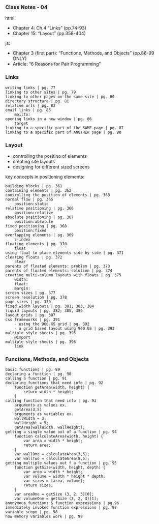 ### Class Notes - 04
html:
* Chapter 4: Ch.4 “Links” (pp.74-93)
* Chapter 15: “Layout” (pp.358-404)

js:
* Chapter 3 (first part): “Functions, Methods, and Objects” (pp.86-99 ONLY)
* Article: “6 Reasons for Pair Programming”

### Links
    writing links | pg. 77
    linking to other sites | pg. 79
    linking to other pages on the same site | pg. 80
    directory structure | pg. 81
    relative urls | pg. 83
    email links | pg. 85
        mailto:
    opening links in a new window | pg. 86
        target
    linking to a specific part of the SAME page | pg. 87
    linking to a specific part of ANOTHER page | pg. 88

### Layout
* controlling the positino of elements
* creating site layouts
* designing for different sized screens

key concepts in positioning elements:

    building blocks | pg. 361
    containing elements | pg. 362
    controlling the position of elements | pg. 363
    normal flow | pg. 365
        position:static
    relative positioning | pg. 366
        position:relative
    absolute positioning | pg. 367
        position:absolute
    fixed positioning | pg. 368
        position:fixed
    overlapping elements | pg. 369
        z-index
    floating elements | pg. 370
        float
    using float to place elements side by side | pg. 371
    clearing floats | pg. 372
        clear
    parents of floated elements: problem | pg. 373
    parents of floated elements: solution | pg. 374
    creating multi-column layouts with floats | pg. 375
        width:
        float:
        margin:
    screen sizes | pg. 377
    screen resolution | pg. 378
    page sizes | pg. 379
    fixed width layouts | pg. 381; 383, 384
    liquid layouts | pg. 382; 385, 386
    layout grids | pg. 387
    css frameworks | pg. 391
        - using the 960.GS grid | pg. 392
        - a grid based layout using 960.GS | pg. 393
    multiple style sheets | pg. 395
        @import
    multiple style sheets | pg. 396
        link
    
### Functions, Methods, and Objects
    basic functions | pg. 89
    declaring a function | pg. 90
    calling a function | pg. 91
    declaring functions that need info | pg. 92
        function getArea(width, height) {
            return width * height;
        }
    calling function that need info | pg. 93
        arguments as values ex. 
        getArea(3,5)
        arguments as variables ex.
        wallWidth = 3;
        wallHeight = 5;
        getArea(wallWidth, wallHeight);
    getting a single value out of a function | pg. 94
        function calculateArea(width, height) {
            var area = width * height;
            return area;
        }
        var wallOne = calculateArea(3,5);
        var wallTwo = calculateArea(8,5);
    getting multiple values out f a function | pg. 95
        function getSize(width, height, depth) {
            var area = width * height;
            var volume = width * height * depth;
            var sizes = [area, volume];
            return sizes;
        }
        var areaOne = getSize (3, 2, 3)[0];
        var volumeOne = getSize (3, 2, 3)[1];
    anonymous functions & function expressions | pg.96  
    immediately invoked function expressions | pg. 97
    variable scope | pg. 98
    how memory variables work | pg. 99
    




